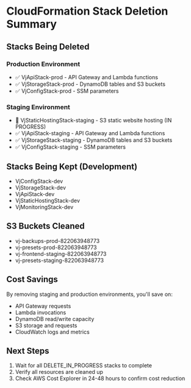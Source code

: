 # CloudFormation Stack Deletion Summary

## Stacks Being Deleted

### Production Environment
- ✅ VjApiStack-prod - API Gateway and Lambda functions
- ✅ VjStorageStack-prod - DynamoDB tables and S3 buckets 
- ✅ VjConfigStack-prod - SSM parameters

### Staging Environment  
- 🔄 VjStaticHostingStack-staging - S3 static website hosting (IN PROGRESS)
- ✅ VjApiStack-staging - API Gateway and Lambda functions
- ✅ VjStorageStack-staging - DynamoDB tables and S3 buckets
- ✅ VjConfigStack-staging - SSM parameters

## Stacks Being Kept (Development)
- VjConfigStack-dev
- VjStorageStack-dev
- VjApiStack-dev  
- VjStaticHostingStack-dev
- VjMonitoringStack-dev

## S3 Buckets Cleaned
- vj-backups-prod-822063948773
- vj-presets-prod-822063948773
- vj-frontend-staging-822063948773
- vj-presets-staging-822063948773

## Cost Savings
By removing staging and production environments, you'll save on:
- API Gateway requests
- Lambda invocations
- DynamoDB read/write capacity
- S3 storage and requests
- CloudWatch logs and metrics

## Next Steps
1. Wait for all DELETE_IN_PROGRESS stacks to complete
2. Verify all resources are cleaned up
3. Check AWS Cost Explorer in 24-48 hours to confirm cost reduction
